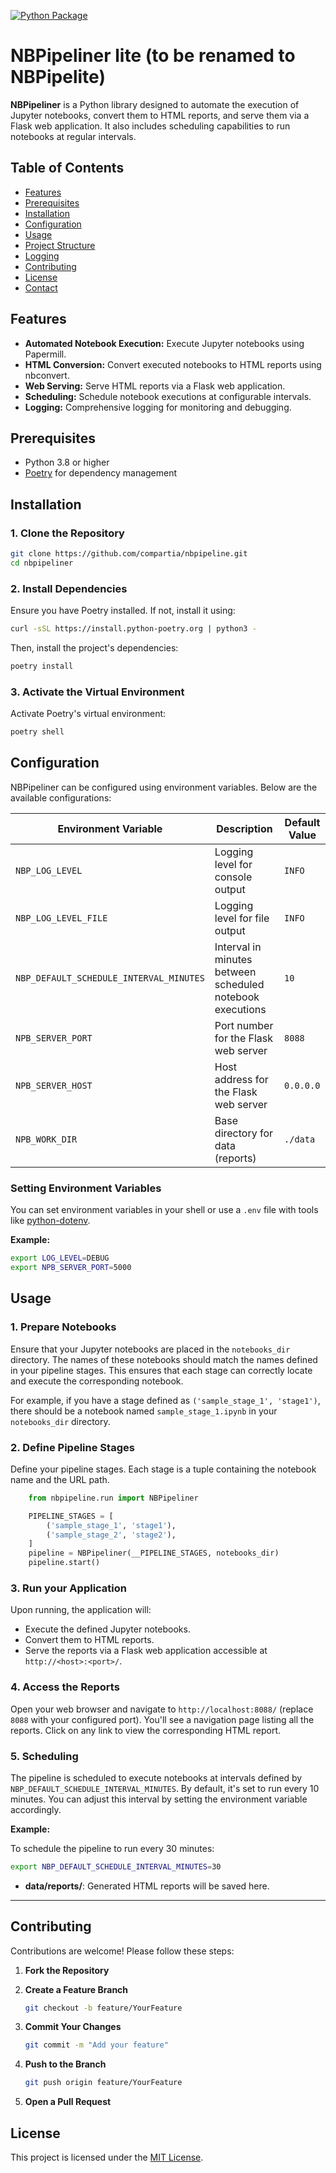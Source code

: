 [![Python Package](https://github.com/compartia/nbpipeline/actions/workflows/python-publish.yml/badge.svg)](https://github.com/compartia/nbpipeline/actions/workflows/python-publish.yml)

 

# NBPipeliner lite (to be renamed to NBPipelite)

**NBPipeliner** is a Python library designed to automate the execution of Jupyter notebooks, convert them to HTML reports, and serve them via a Flask web application. It also includes scheduling capabilities to run notebooks at regular intervals.

## Table of Contents

- [Features](#features)
- [Prerequisites](#prerequisites)
- [Installation](#installation)
- [Configuration](#configuration)
- [Usage](#usage)
- [Project Structure](#project-structure)
- [Logging](#logging)
- [Contributing](#contributing)
- [License](#license)
- [Contact](#contact)

## Features

- **Automated Notebook Execution:** Execute Jupyter notebooks using Papermill.
- **HTML Conversion:** Convert executed notebooks to HTML reports using nbconvert.
- **Web Serving:** Serve HTML reports via a Flask web application.
- **Scheduling:** Schedule notebook executions at configurable intervals.
- **Logging:** Comprehensive logging for monitoring and debugging.

## Prerequisites

- Python 3.8 or higher
- [Poetry](https://python-poetry.org/) for dependency management

## Installation

### 1. **Clone the Repository**

```bash
git clone https://github.com/compartia/nbpipeline.git
cd nbpipeliner
```

### 2. **Install Dependencies**

Ensure you have Poetry installed. If not, install it using:

```bash
curl -sSL https://install.python-poetry.org | python3 -
```

Then, install the project's dependencies:

```bash
poetry install
```

### 3. **Activate the Virtual Environment**

Activate Poetry's virtual environment:

```bash
poetry shell
```

## Configuration

NBPipeliner can be configured using environment variables. Below are the available configurations:

| Environment Variable                        | Description                                                       | Default Value |
|---------------------------------------------|-------------------------------------------------------------------|---------------|
| `NBP_LOG_LEVEL`                                 | Logging level for console output                                 | `INFO`        |
| `NBP_LOG_LEVEL_FILE`                            | Logging level for file output                                    | `INFO`        |
| `NBP_DEFAULT_SCHEDULE_INTERVAL_MINUTES`     | Interval in minutes between scheduled notebook executions        | `10`          |
| `NPB_SERVER_PORT`                           | Port number for the Flask web server                             | `8088`        |
| `NPB_SERVER_HOST`                           | Host address for the Flask web server                            | `0.0.0.0`     |
| `NPB_WORK_DIR`                                  | Base directory for data (reports)                  | `./data`      |

### Setting Environment Variables

You can set environment variables in your shell or use a `.env` file with tools like [python-dotenv](https://github.com/theskumar/python-dotenv).

**Example:**

```bash
export LOG_LEVEL=DEBUG
export NPB_SERVER_PORT=5000
```

## Usage

### 1. **Prepare Notebooks**


Ensure that your Jupyter notebooks are placed in the `notebooks_dir` directory. The names of these notebooks should match the names defined in your pipeline stages. This ensures that each stage can correctly locate and execute the corresponding notebook.

For example, if you have a stage defined as `('sample_stage_1', 'stage1')`, there should be a notebook named `sample_stage_1.ipynb` in your `notebooks_dir` directory.


### 2. **Define Pipeline Stages**

Define your pipeline stages. Each stage is a tuple containing the notebook name and the URL path.

```python
    from nbpipeline.run import NBPipeliner

    PIPELINE_STAGES = [  
        ('sample_stage_1', 'stage1'),
        ('sample_stage_2', 'stage2'),    
    ]
    pipeline = NBPipeliner(__PIPELINE_STAGES, notebooks_dir)
    pipeline.start()
```

### 3. **Run your Application**

Upon running, the application will:

- Execute the defined Jupyter notebooks.
- Convert them to HTML reports.
- Serve the reports via a Flask web application accessible at `http://<host>:<port>/`.

### 4. **Access the Reports**

Open your web browser and navigate to `http://localhost:8088/` (replace `8088` with your configured port). You'll see a navigation page listing all the reports. Click on any link to view the corresponding HTML report.

### 5. **Scheduling**

The pipeline is scheduled to execute notebooks at intervals defined by `NBP_DEFAULT_SCHEDULE_INTERVAL_MINUTES`. By default, it's set to run every 10 minutes. You can adjust this interval by setting the environment variable accordingly.

**Example:**

To schedule the pipeline to run every 30 minutes:

```bash
export NBP_DEFAULT_SCHEDULE_INTERVAL_MINUTES=30
```

 
- **data/reports/**: Generated HTML reports will be saved here.


 
---

## Contributing

Contributions are welcome! Please follow these steps:

1. **Fork the Repository**

2. **Create a Feature Branch**

   ```bash
   git checkout -b feature/YourFeature
   ```

3. **Commit Your Changes**

   ```bash
   git commit -m "Add your feature"
   ```

4. **Push to the Branch**

   ```bash
   git push origin feature/YourFeature
   ```

5. **Open a Pull Request**

## License

This project is licensed under the [MIT License](LICENSE).
